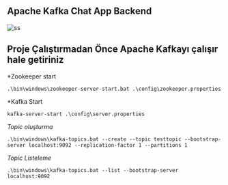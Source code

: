 
## Apache Kafka Chat App Backend

![ss](https://user-images.githubusercontent.com/57284119/187040762-62fe95d1-bb72-43eb-ab4b-92774e7998f3.png)



## Proje Çalıştırmadan Önce Apache Kafkayı çalışır hale getiriniz

*Zookeeper start
```shell script
.\bin\windows\zookeeper-server-start.bat .\config\zookeeper.properties
```

*Kafka Start
```shell script
kafka-server-start .\config\server.properties
```

*Topic oluşturma*
```
.\bin\windows\kafka-topics.bat --create --topic testtopic --bootstrap-server localhost:9092 --replication-factor 1 --partitions 1

```

*Topic Listeleme*
```shell script
.\bin\windows\kafka-topics.bat --list --bootstrap-server localhost:9092
```


